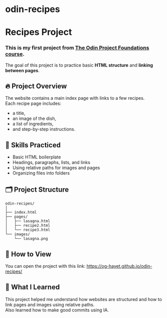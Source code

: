 # odin-recipes
# Recipes Project

### This is my first project from [The Odin Project Foundations course](https://www.theodinproject.com/lessons/foundations-recipes).  
The goal of this project is to practice basic **HTML structure** and **linking between pages**.

## 🔥 Project Overview
The website contains a main index page with links to a few recipes.  
Each recipe page includes:
- a title,
- an image of the dish,
- a list of ingredients,
- and step-by-step instructions.

## 🧠 Skills Practiced
- Basic HTML boilerplate
- Headings, paragraphs, lists, and links
- Using relative paths for images and pages
- Organizing files into folders

## 🗂️ Project Structure
```
odin-recipes/ 
│  
├── index.html  
├── pages/  
│   ├── lasagna.html  
│   ├── recipe2.html  
│   └── recipe3.html  
└── images/  
    └── lasagna.png  
```

## 🚀 How to View
You can open the project with this link: https://og-hayet.github.io/odin-recipes/

## 💭 What I Learned
This project helped me understand how websites are structured and how to link pages and images using relative paths.  
Also learned how to make good commits using IA.